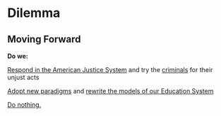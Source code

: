 # Dilemma

## Moving Forward

**Do we:**

[Respond in the American Justice System](https://www.forbes.com/sites/nataliewexler/2018/08/29/we-cant-just-sue-our-way-to-a-better-education-system/#1089c87f1735) and try the [criminals](lawsuits.md) for their unjust acts

[Adopt new paradigms](paradigms.md) and [rewrite the models of our Education System](model.md)

[Do nothing.](https://www.forbes.com/sites/zackfriedman/2019/02/25/student-loan-debt-statistics-2019/#7f0bbf9a133f)

